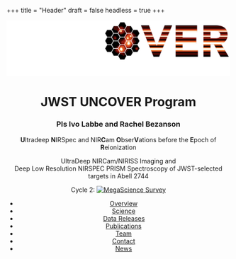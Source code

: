 +++
title = "Header"
draft = false
headless = true
+++

<!-- Header -->
<header id="header">
<div class="logo" style="border: none;">
    <span class="image main">
        <img src="images/UNCOVER_logo_white.png" alt="" />
    </span>
</div>
<div class="content">
    <div class="inner">
        <h1>JWST UNCOVER Program</h1>
        <h3>PIs Ivo Labbe and Rachel Bezanson</h3>
        <p><strong>U</strong>ltradeep <strong>N</strong>IRSpec and NIR<strong>C</strong>am <strong>O</strong>bser<strong>V</strong>ations before the <strong>E</strong>poch of <strong>R</strong>eionization</p>
        <p>UltraDeep NIRCam/NIRISS Imaging and <br />
        Deep Low Resolution NIRSPEC PRISM Spectroscopy of JWST-selected targets in Abell 2744</p>
        <p class="othersurvey">Cycle 2: <a href="megascience"><img src="../images/megascience_white.png" alt="MegaScience"/> Survey</a></p>
    </div>
</div>
<nav>
    <ul>
        <li><a href="#overview">Overview</a></li>
        <li><a href="#science">Science</a></li>
        <li><a style="padding-left: 0.85rem; padding-right: 0.75rem;" href="#releases">Data Releases</a></li>
        <li><a href="#publications">Publications</a></li>
        <li><a href="#team">Team</a></li>
        <li><a href="#contact">Contact</a></li>
        <li class="highlight"><a href="/news.html">News</a></li>
    </ul>
</nav>
</header>